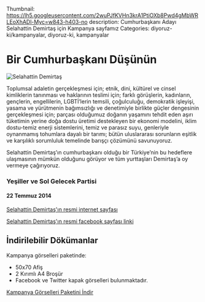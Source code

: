 Thumbnail: https://lh5.googleusercontent.com/2wuPJfKVHn3krA1PtiOXb8Pwd4gMbWRLEoXhADl-Myc=w843-h403-no
description: Cumhurbaşkanı Adayı Selahattin Demirtaş için Kampanya sayfamız
Categories: diyoruz-ki/kampanyalar, diyoruz-ki, kampanyalar


# Bir Cumhurbaşkanı Düşünün
![Selahattin Demirtaş](https://lh5.googleusercontent.com/2wuPJfKVHn3krA1PtiOXb8Pwd4gMbWRLEoXhADl-Myc=w843-h403-no)

Toplumsal adaletin gerçekleşmesi için; etnik, dini, kültürel ve cinsel kimliklerin tanınması ve haklarının teslimi için; farklı görüşlerin, kadınların, gençlerin, engellilerin, LGBTİ’lerin temsili, çoğulculuğu, demokratik işleyişi, yasama ve yürütmenin bağımsızlığı ve denetimiyle birlikte güçler dengesinin gerçekleşmesi için; parçası olduğumuz doğanın yaşamını tehdit eden aşırı tüketimin yerine doğa dostu üretimi destekleyen bir ekonomi modelini, iklim dostu-temiz enerji sistemlerini, temiz ve parasız suyu, genleriyle oynanmamış tohumlara dayalı bir tarımı; bütün uluslararası sorunların eşitlik ve karşılıklı sorumluluk temelinde barışçı çözümünü savunuyoruz. 


Selahattin Demirtaş’ın cumhurbaşkanı olduğu bir Türkiye’nin bu hedeflere ulaşmasının mümkün olduğunu görüyor ve tüm yurttaşları Demirtaş’a oy vermeye çağırıyoruz.

### Yeşiller ve Sol Gelecek Partisi

#### 22 Temmuz 2014

[Selahattin Demirtaş'ın resmi internet sayfası](http://selahattindemirtas.net/)

[Selahattin Demirtaş'ın resmi facebook sayfası linki](https://www.facebook.com/HDPdemirtas?fref=ts)

## İndirilebilir Dökümanlar

Kampanya görselleri paketinde:

- 50x70 Afiş
- 2 Kırımlı A4 Broşür
- Facebook ve Twitter kapak görselleri bulunmaktadır.

[   Kampanya Görselleri Paketini İndir](https://docs.google.com/uc?export=download&id=0B88KkSwAkgG1VDl0RV96SllzTW8 "İndir")


